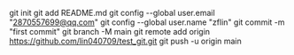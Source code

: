 git init
git add README.md
git config --global user.email "2870557699@qq.com"
git config --global user.name "zflin"
git commit -m "first commit"
git branch -M main
git remote add origin https://github.com/lin040709/test_git.git
git push -u origin main
